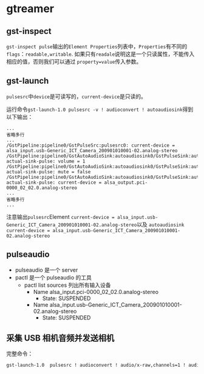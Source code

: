 # gtreamer

## gst-inspect

`gst-inspect pulse`输出的`Element Properties`列表中，`Properties`有不同的`flags`：`readable,writable`.
如果只有`readale`说明这是一个只读属性，不能传入相应的值，否则我们可以通过 `property=value`传入参数。

## gst-launch

`pulsesrc`中`device`是可读写的，`current-device`是只读的。

运行命令`gst-launch-1.0 pulsesrc -v ! audioconvert ! autoaudiosink`得到以下输出：

```shell
...
省略多行
...
/GstPipeline:pipeline0/GstPulseSrc:pulsesrc0: current-device = alsa_input.usb-Generic_ICT_Camera_200901010001-02.analog-stereo
/GstPipeline:pipeline0/GstAutoAudioSink:autoaudiosink0/GstPulseSink:autoaudiosink0-actual-sink-pulse: volume = 1
/GstPipeline:pipeline0/GstAutoAudioSink:autoaudiosink0/GstPulseSink:autoaudiosink0-actual-sink-pulse: mute = false
/GstPipeline:pipeline0/GstAutoAudioSink:autoaudiosink0/GstPulseSink:autoaudiosink0-actual-sink-pulse: current-device = alsa_output.pci-0000_02_02.0.analog-stereo
...
省略多行
...
```

注意输出`pulsesrc`Element `current-device = alsa_input.usb-Generic_ICT_Camera_200901010001-02.analog-stereo`以及
`autoaudiosink current-device = alsa_input.usb-Generic_ICT_Camera_200901010001-02.analog-stereo`

## pulseaudio

- pulseaudio 是一个 server
- pactl 是一个 pulseaudio 的工具
  - pactl list sources 列出所有输入设备
    - Name alsa_input.pci-0000_02_02.0.analog-stereo
      - State: SUSPENDED
    - Name alsa_input.usb-Generic_ICT_Camera_200901010001-02.analog-stereo
      - State: SUSPENDED

## 采集 USB 相机音频并发送相机

完整命令：

```bash
gst-launch-1.0  pulsesrc ! audioconvert ! audio/x-raw,channels=1 ! audioresample ! audio/x-raw,rate=44100 ! avenc_aac ! aacparse ! audio/mpeg,mpegversion=4,stream-format=adts ! rtpgstpay pt=104 ! udpsink host=192.168.10.147 port=8236 bind_port=1234
```
